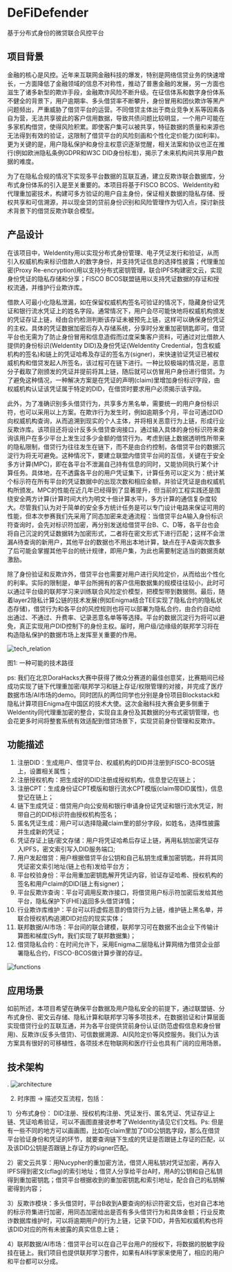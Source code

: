 # DeFiDefender

基于分布式身份的微贷联合风控平台

## 项目背景

金融的核心是风控。近年来互联网金融科技的爆发，特别是网络信贷业务的快速增长，一方面降低了金融领域的信息不对称性，推动了普惠金融的发展，另一方面也滋生了诸多新型的欺诈手段，金融欺诈风险不断升级。在征信体系和数字身份体系不健全的背景下，用户逾期率、多头借贷率不断攀升，身份冒用和团伙欺诈等黑产问题频出，严重威胁了借贷平台的运营。不同借贷主体出于商业竞争关系等因素各自为营，无法共享彼此的客户信用数据，导致共债问题比较明显，一个用户可能在多家机构借贷，使得风险积累。即使客户集可以被共享，特征数据的质量和来源也无法得到有效的验证，这限制了借贷平台的风险刻画和个性化定价能力(如利率)。更为关键的是，用户隐私保护和身份主权意识逐渐觉醒，相关法案和协议也正在推行(例如欧洲隐私条例GDPR和W3C DID身份标准)，揭示了未来机构间共享用户数据的难度。

为了在隐私合规的情况下实现多平台数据的互联互通，建立反欺诈联合数据库，分布式身份体系的引入是至关重要的。本项目将基于FISCO BCOS、WeIdentity和代理重加密技术，构建可多方验证的用户自主身份，保证相关数据的隐私存储、授权共享和可信溯源，并以现金贷的贷前身份识别和风险管理作为切入点，探讨新技术背景下的借贷反欺诈联合模型。

## 产品设计

在该项目中，WeIdentity用以实现分布式身份管理、电子凭证发行和验证，从而引入权威机构来标识借款人的数字身份，并支持凭证信息的选择性披露；代理重加密(Proxy Re-encryption)用以支持分布式密钥管理，联合IPFS构建密文云，实现身份凭证的隐私存储和分享；FISCO BCOS联盟链用以支持凭证数据的存证和授权流通，并维护行业欺诈库。

借款人可最小化隐私泄漏，如在保留权威机构签名可验证的情况下，隐藏身份证凭证和银行流水凭证上的姓名字段。通常情况下，用户会尽可能快地将权威机构颁发的凭证存证上链，经由合约检测判断该存证未被预先上链，这样可以确保身份凭证的主权。具体的凭证数据加密后存入存储系统，分享时分发重加密钥匙即可。借贷平台也无需为了防止身份冒用和信息造假而过度采集客户资料，可通过对比借款人提供的身份标识(WeIdentity DID)及身份凭证(WeIdentity Credential，包含权威机构的签名)和链上的凭证哈希及存证的签名方(signer)，来快速验证凭证已被权威机构和借贷发起人所签名，该过程可在链下进行。一种比较极端的情况是，恶意分子截取了刚颁发的凭证并提前将其上链，随后就可以仿冒用户身份进行借贷。为了避免这种情况，一种解决方案是在凭证的声明(claim)里增加身份标识字段，由权威机构认证该凭证属于特定的DID，在借贷时要求用户必须揭示该字段。

此外，为了准确识别多头借贷行为，共享多方黑名单，需要统一的用户身份标识符，也可以采用以上方案。在欺诈行为发生时，例如逾期多个月，平台可通过DID向权威机构查询，从而追溯到现实的个人主体，并将相关恶意行为上链，形成行业反欺诈库。该项目还将设计反多头借贷查询接口，通过输入具体的身份标识符来查询该用户在多少平台上发生过多少金额的借贷行为。考虑到链上数据透明性所带来的隐私限制，借贷行为往往发生在链下，而不是由合约控制，各借贷平台的数据沉淀行为将无可避免。这种情况下，要建立联盟内借贷平台间的互信，关键在于安全多方计算(MPC)，即在各平台不泄漏自己持有信息的同时，又能协同执行某个计算任务。具体地，在不透露各平台的用户凭证集下，计算任务可以定义为：统计某个标示符在所有平台的凭证数据中的出现次数和相应金额，并验证凭证是由权威机构所颁发。MPC的性能在近几年已经得到了显著提升，但当前的工程实践还是围绕安全两方计算(计算时间大约为明文十倍计算水平)，多方计算的通信复杂度较大。尽管我们认为对于简单的安全多方统计任务是可以专门设计电路来保证可用的性能，但本次参赛我们先采用了同态加密来走通流程：当借贷平台A输入身份标识符查询时，会先对标识符加密，再分别发送给借贷平台B、C、D等，各平台也会将自己沉淀的凭证数据转为加密形式，二者将在密文形式下进行匹配；这样不会泄漏A待查询的新用户，其他平台的数据也不用出本地计算，缺点在于A查询次数多了后可能会掌握其他平台的统计规律，即用户集，为此也需要制定适当的数据贡献激励。

除了身份验证和反欺诈外，借贷平台也需要对用户进行风险定价，从而给出个性化的利率。实际的限制是，单平台所拥有的客户信用数据集的规模往往较小，此时可以通过平台级的联邦学习来训练联合风险定价模型，把模型带到数据侧。最后，随着layer2隐私计算公链的技术发展(例如Enigma结合TEE实现了隐私合约的隐私状态存储)，借贷行为和各平台的风控规则也将可以部署为隐私合约，由合约自动给出通过、不通过、升费率、记录恶意名单等等选择。平台的数据沉淀行为将可以避免，真正实现用户DID控制下的身份主权。届时，用户级/边缘级的联邦学习将在构造隐私保护的数据市场上发挥至关重要的作用。

![tech_relation](assets/tech_relation.png)

图1: 一种可能的技术路径

ps: 我们在北京DoraHacks大赛中获得了微众分赛道的最佳创意奖，比赛期间已经成功实现了链下代理重加密/联邦学习和链上存证/权限管理的对接，并完成了医疗数据市场/AI市场的demo。同时团队的两位同学也分别是身份项目Blockstack和隐私计算项目Enigma在中国区的技术大使。这次金融科技大赛会更多侧重于WeIdentity同代理重加密的整合，实现自主身份及其数据的分布式密钥管理，也会花更多时间将整套系统有效适配到借贷场景下，实现贷前身份管理和反欺诈。

## 功能描述

1. 注册DID：生成用户、借贷平台、权威机构的DID并注册到FISCO-BCOS链上，设置相关属性；
2. 注册授权机构：把生成好的DID注册成授权机构，信息登记在链上；
3. 注册CPT：生成身份证CPT模版和银行流水CPT模版(claim带DID属性)，信息登记在链上；
4. 链下生成凭证：借贷用户向公安局和银行申请身份证凭证和银行流水凭证，附带自己的DID标识符由授权机构签名；
5. 匿名凭证生成：用户可以选择隐藏claim里的部分字段，如姓名，选择性披露并生成新的凭证；
6. 凭证存证上链/密文存储：用户将凭证哈希后存证上链，再用私钥加密凭证存入IPFS，密文索引写入DID服务端口;
7. 用户发起借贷：用户根据借贷平台公钥和自己私钥生成重加密钥匙，并将其同凭证密文索引地址(链上也有)发给平台方；
8. 平台校验身份：平台用重加密钥匙解开凭证内容，验证存证哈希、授权机构的签名和用户claim的DID(链上有signer)；
9. 平台反欺诈查询：平台可调用反欺诈接口，将借贷用户标示符加密后发给其他平台，隐私保护下(FHE)返回多头借贷详情；
10. 行业欺诈库维护：平台可以将虚假恶意的借贷行为上链，维护链上黑名单，并联合授权机构追溯DID对应的现实实体；
11. 联邦数据/AI市场：平台间的联合建模，联邦学习可在数据不出企业下传输计算图和梯度(Syft，我们实现了联邦数据集)；
12. 借贷隐私合约：在时间允许下，采用Enigma二层隐私计算网络为借贷企业部署隐私合约，FISCO-BCOS做计算步骤的存证。

![functions](assets/functions.jpg)

## 应用场景

如前所述，本项目希望在确保平台数据及用户隐私安全的前提下，通过联盟链、分布式身份、密文云存储、隐私计算和联邦学习等多项技术，在数据验证和计算层面实现借贷行业的互联互通，并为各平台提供贷前身份认证(防范虚假信息和身份冒用)、反欺诈(反多头借贷)、可信数据溯源、AI风险定价等风控服务。我们认为该方案具有很好的可移植性，各项技术在物联网和医疗行业也具有广阔的应用场景。

## 技术架构

. ![architecture](assets/architecture.png)

2. 时序图 -> 描述交互流程，包括：

1）分布式身份： DID注册、授权机构注册、凭证发行、匿名凭证、凭证存证上链、凭证哈希验证，可以不画图直接说参考了WeIdentity请见它们文档。Ps: 但是有一些不同的地方可以画画图，比如在claim里加了DID公钥匙字段，那么在借贷平台验证身份和凭证的环节，就要查询链下生成的凭证是否跟链上存证的匹配，以及该DID公钥是否跟链上存证方的signer匹配。

2）密文云共享：用Nucypher的重加密方法，借贷人用私钥对凭证加密，再存入IPFS得到密文(cflag)的索引地址；借贷人分享给平台A时，用A的公钥和自己私钥得到重加密钥匙；借贷平台根据收到的重加密钥匙和索引地址，配合自己的私钥解密得到内容；

  3）反欺诈模块：多头借贷时，平台B收到A要查询的标识符密文后，也对自己本地的标示符集进行加密，用同态加密给出是否有多头借贷行为和具体金额；行业反欺诈数据库维护时，可以将逾期用户的行为上链，记录下DID，并告知权威机构也将该DID对应的所有未披露的真实信息上链；

  4）联邦数据/AI市场：借贷平台可以在自己平台用户的授权下，将数据的脱敏字段挂在链上。我们项目也提供联邦学习套件，如果有AI科学家来使用了，相应的用户和平台都可以分成。